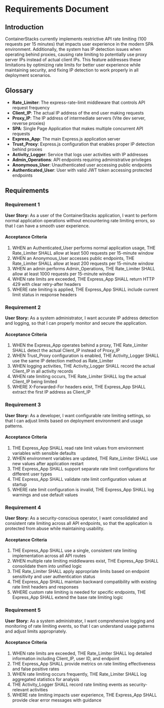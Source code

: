 # Requirements Document

## Introduction

ContainerStacks currently implements restrictive API rate limiting (100 requests per 15 minutes) that impacts user experience in the modern SPA environment. Additionally, the system has IP detection issues when operating behind proxies, causing rate limiting to potentially use proxy server IPs instead of actual client IPs. This feature addresses these limitations by optimizing rate limits for better user experience while maintaining security, and fixing IP detection to work properly in all deployment scenarios.

## Glossary

- **Rate_Limiter**: The express-rate-limit middleware that controls API request frequency
- **Client_IP**: The actual IP address of the end user making requests
- **Proxy_IP**: The IP address of intermediate servers (Vite dev server, reverse proxies)
- **SPA**: Single Page Application that makes multiple concurrent API requests
- **Express_App**: The main Express.js application server
- **Trust_Proxy**: Express.js configuration that enables proper IP detection behind proxies
- **Activity_Logger**: Service that logs user activities with IP addresses
- **Admin_Operations**: API endpoints requiring administrative privileges
- **Anonymous_User**: Unauthenticated user accessing public endpoints
- **Authenticated_User**: User with valid JWT token accessing protected endpoints

## Requirements

### Requirement 1

**User Story:** As a user of the ContainerStacks application, I want to perform normal application operations without encountering rate limiting errors, so that I can have a smooth user experience.

#### Acceptance Criteria

1. WHEN an Authenticated_User performs normal application usage, THE Rate_Limiter SHALL allow at least 500 requests per 15-minute window
2. WHEN an Anonymous_User accesses public endpoints, THE Rate_Limiter SHALL allow at least 200 requests per 15-minute window  
3. WHEN an admin performs Admin_Operations, THE Rate_Limiter SHALL allow at least 1000 requests per 15-minute window
4. WHEN rate limits are exceeded, THE Express_App SHALL return HTTP 429 with clear retry-after headers
5. WHERE rate limiting is applied, THE Express_App SHALL include current limit status in response headers

### Requirement 2

**User Story:** As a system administrator, I want accurate IP address detection and logging, so that I can properly monitor and secure the application.

#### Acceptance Criteria

1. WHEN the Express_App operates behind a proxy, THE Rate_Limiter SHALL detect the actual Client_IP instead of Proxy_IP
2. WHEN Trust_Proxy configuration is enabled, THE Activity_Logger SHALL use the same IP detection method as Rate_Limiter
3. WHEN logging activities, THE Activity_Logger SHALL record the actual Client_IP in all activity records
4. WHEN rate limiting occurs, THE Rate_Limiter SHALL log the actual Client_IP being limited
5. WHERE X-Forwarded-For headers exist, THE Express_App SHALL extract the first IP address as Client_IP

### Requirement 3

**User Story:** As a developer, I want configurable rate limiting settings, so that I can adjust limits based on deployment environment and usage patterns.

#### Acceptance Criteria

1. THE Express_App SHALL read rate limit values from environment variables with sensible defaults
2. WHEN environment variables are updated, THE Rate_Limiter SHALL use new values after application restart
3. THE Express_App SHALL support separate rate limit configurations for different user types
4. THE Express_App SHALL validate rate limit configuration values at startup
5. WHERE rate limit configuration is invalid, THE Express_App SHALL log warnings and use default values

### Requirement 4

**User Story:** As a security-conscious operator, I want consolidated and consistent rate limiting across all API endpoints, so that the application is protected from abuse while maintaining usability.

#### Acceptance Criteria

1. THE Express_App SHALL use a single, consistent rate limiting implementation across all API routes
2. WHEN multiple rate limiting middlewares exist, THE Express_App SHALL consolidate them into unified logic
3. THE Rate_Limiter SHALL apply appropriate limits based on endpoint sensitivity and user authentication status
4. THE Express_App SHALL maintain backward compatibility with existing rate limit headers and responses
5. WHERE custom rate limiting is needed for specific endpoints, THE Express_App SHALL extend the base rate limiting logic

### Requirement 5

**User Story:** As a system administrator, I want comprehensive logging and monitoring of rate limiting events, so that I can understand usage patterns and adjust limits appropriately.

#### Acceptance Criteria

1. WHEN rate limits are exceeded, THE Rate_Limiter SHALL log detailed information including Client_IP, user ID, and endpoint
2. THE Express_App SHALL provide metrics on rate limiting effectiveness and false positive rates
3. WHEN rate limiting occurs frequently, THE Rate_Limiter SHALL log aggregated statistics for analysis
4. THE Activity_Logger SHALL record rate limiting events as security-relevant activities
5. WHERE rate limiting impacts user experience, THE Express_App SHALL provide clear error messages with guidance